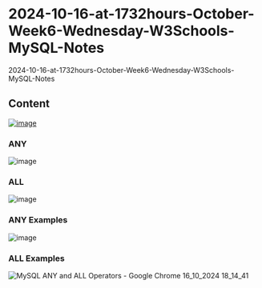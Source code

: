 # 2024-10-16-at-1732hours-October-Week6-Wednesday-W3Schools-MySQL-Notes
2024-10-16-at-1732hours-October-Week6-Wednesday-W3Schools-MySQL-Notes

## Content

[![image](https://github.com/user-attachments/assets/e7db1d7d-a49f-423b-b7c6-b20c1883b74f)](https://www.w3schools.com/mysql/mysql_sql.asp)

### ANY

![image](https://github.com/user-attachments/assets/703af125-60e4-4631-978f-7c1e81d9dea4)

### ALL

![image](https://github.com/user-attachments/assets/a5ef1ec0-0586-443e-8a21-49408e0ac578)

### ANY Examples

![image](https://github.com/user-attachments/assets/85048e95-e995-4a85-a168-1fd6e6946c28)

### ALL Examples

![MySQL ANY and ALL Operators - Google Chrome 16_10_2024 18_14_41](https://github.com/user-attachments/assets/6ea87ea5-1229-4c51-99be-0bd8485c43fd)
